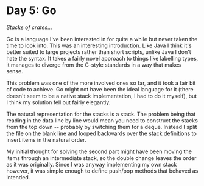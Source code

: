 # Day 5: Go

_Stacks of crates..._

Go is a language I've been interested in for quite a while but never
taken the time to look into. This was an interesting introduction.
Like Java I think it's better suited to large projects rather than
short scripts, unlike Java I don't hate the syntax. It takes a fairly
novel approach to things like labelling types, it manages to diverge
from the C-style standards in a way that makes sense.

This problem was one of the more involved ones so far, and it took a
fair bit of code to achieve. Go might not have been the ideal language
for it (there doesn't seem to be a native stack implementation, I had
to do it myself), but I think my solution fell out fairly elegantly.

The natural representation for the stacks is a stack. The problem
being that reading in the data line by line would mean you need to
construct the stacks from the top down -- probably by switching them
for a deque. Instead I split the file on the blank line and looped
backwards over the stack definitions to insert items in the natural
order.

My initial thought for solving the second part might have been moving
the items through an intermediate stack, so the double change leaves
the order as it was originally. Since I was anyway implementing my own
stack however, it was simple enough to define push/pop methods that
behaved as intended.

